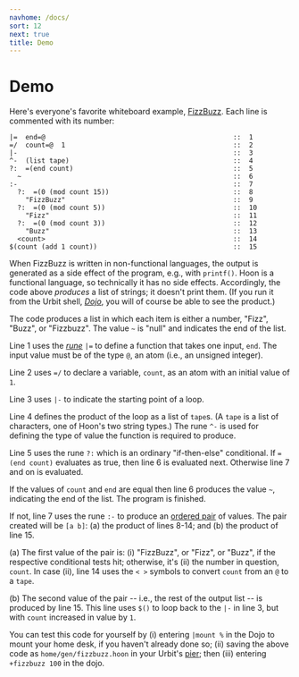 ```yaml
---
navhome: /docs/
sort: 12
next: true
title: Demo
---
```


# Demo

Here's everyone's favorite whiteboard example, 
[FizzBuzz](https://en.wikipedia.org/wiki/Fizz_buzz). Each 
line is commented with its number:

```
|=  end=@                                               ::  1
=/  count=@  1                                          ::  2
|-                                                      ::  3
^-  (list tape)                                         ::  4
?:  =(end count)                                        ::  5
  ~                                                     ::  6
:-                                                      ::  7
  ?:  =(0 (mod count 15))                               ::  8
    "FizzBuzz"                                          ::  9
  ?:  =(0 (mod count 5))                                ::  10
    "Fizz"                                              ::  11
  ?:  =(0 (mod count 3))                                ::  12
    "Buzz"                                              ::  13
  <count>                                               ::  14
$(count (add 1 count))                                  ::  15
```

When FizzBuzz is written in non-functional languages, the 
output is generated as a side effect of the program, e.g., with 
`printf()`.  Hoon is a functional language, so technically it 
has no side effects.  Accordingly, the code above *produces* a 
list of strings; it doesn't print them. (If you run it from the 
Urbit shell, [_Dojo_](../../using/shell), you will of course be 
able to see the product.)

The code produces a list in which each item is either a number, 
"Fizz", "Buzz", or "Fizzbuzz". The value `~` is "null" and indicates 
the end of the list.

Line 1 uses the _[rune](../../about/glossary#rune)_ `|=` to define 
a function that takes one input, `end`. The input value must be of 
the type `@`, an atom (i.e., an unsigned integer).

Line 2 uses `=/` to declare a variable, `count`, as an atom with an 
initial value of `1`.

Line 3 uses `|-` to indicate the starting point of a loop.

Line 4 defines the product of the loop as a list of `tape`s.
(A `tape` is a list of characters, one of Hoon's two string 
types.)  The rune `^-` is used for defining the type of value the 
function is required to produce.

Line 5 uses the rune `?:` which is an ordinary "if-then-else" 
conditional.  If `=(end count)` evaluates as true, then line 6 is 
evaluated next.  Otherwise line 7 and on is evaluated.

If the values of `count` and `end` are equal then line 6 produces the 
value `~`, indicating the end of the list. The program is finished.  

If not, line 7 uses the rune `:-` to produce an 
[ordered pair](https://en.wikipedia.org/wiki/Ordered_pair) of values. 
The pair created will be `[a b]`: (a) the product of lines 8-14; and 
(b) the product of line 15.

(a) The first value of the pair is: (i) "FizzBuzz", or "Fizz", or
"Buzz", if the respective conditional tests hit; otherwise, it's
(ii) the number in question, `count`.  In case (ii), line 14
uses the `< >` symbols to convert `count` from an `@` to a `tape`.

(b) The second value of the pair -- i.e., the rest of the output 
list -- is produced by line 15.  This line uses `$()` to loop back 
to the `|-` in line 3, but with `count` increased in value by `1`.

You can test this code for yourself by (i) entering `|mount %` in the 
Dojo to mount your home desk, if you haven't already done so; (ii) 
saving the above code as `home/gen/fizzbuzz.hoon` in your Urbit's 
[pier](../../about/glossary#pier); then (iii) entering `+fizzbuzz 100` 
in the dojo.
